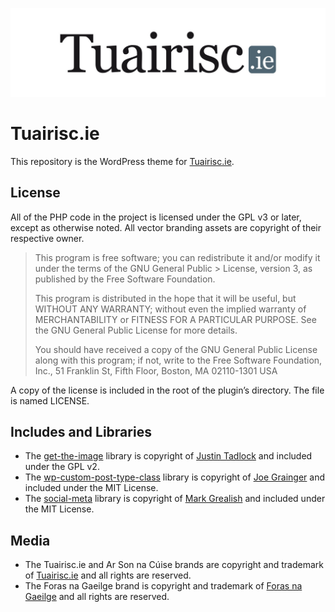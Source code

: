 ![The Tuairisc.ie logo](/assets/images/tuairisc.jpg?raw=true 'Tuairisc.ie')

# Tuairisc.ie
This repository is the WordPress theme for [Tuairisc.ie](http://www.tuairisc.ie).

## License
All of the PHP code in the project is licensed under the GPL v3 or later, except as otherwise noted. All vector branding assets are copyright of their respective owner.

> This program is free software; you can redistribute it and/or modify it under the terms of the GNU General Public > License, version 3, as published by the Free Software Foundation.
> 
>This program is distributed in the hope that it will be useful, but WITHOUT ANY WARRANTY; without even the implied warranty of MERCHANTABILITY or FITNESS FOR A PARTICULAR PURPOSE. See the GNU General Public License for more details.
> 
> You should have received a copy of the GNU General Public License along with this program; if not, write to the Free Software Foundation, Inc., 51 Franklin St, Fifth Floor, Boston, MA 02110-1301 USA

A copy of the license is included in the root of the plugin’s directory. The file is named LICENSE.

## Includes and Libraries
* The [get-the-image](https://github.com/justintadlock/get-the-image) library is copyright of [Justin Tadlock](https://github.com/justintadlock) and included under the GPL v2.
* The [wp-custom-post-type-class](https://github.com/jjgrainger/wp-custom-post-type-class) library is copyright of [Joe Grainger](https://twitter.com/jjgrainger) and included under the MIT License.
* The [social-meta](https://github.com/bhalash/social-meta) library is copyright of [Mark Grealish](http://www.bhalash.com) and included under the MIT License.

## Media
* The Tuairisc.ie and Ar Son na Cúise brands are copyright and trademark of [Tuairisc.ie](http://tuairisc.ie/) and all rights are reserved.
* The Foras na Gaeilge brand is copyright and trademark of [Foras na Gaeilge](http://www.gaeilge.ie/) and all rights are reserved.
